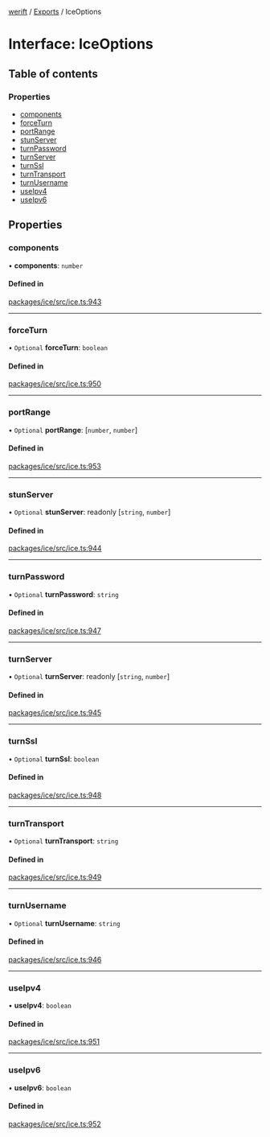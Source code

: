[werift](../README.md) / [Exports](../modules.md) / IceOptions

# Interface: IceOptions

## Table of contents

### Properties

- [components](IceOptions.md#components)
- [forceTurn](IceOptions.md#forceturn)
- [portRange](IceOptions.md#portrange)
- [stunServer](IceOptions.md#stunserver)
- [turnPassword](IceOptions.md#turnpassword)
- [turnServer](IceOptions.md#turnserver)
- [turnSsl](IceOptions.md#turnssl)
- [turnTransport](IceOptions.md#turntransport)
- [turnUsername](IceOptions.md#turnusername)
- [useIpv4](IceOptions.md#useipv4)
- [useIpv6](IceOptions.md#useipv6)

## Properties

### components

• **components**: `number`

#### Defined in

[packages/ice/src/ice.ts:943](https://github.com/shinyoshiaki/werift-webrtc/blob/f609bd5a/packages/ice/src/ice.ts#L943)

___

### forceTurn

• `Optional` **forceTurn**: `boolean`

#### Defined in

[packages/ice/src/ice.ts:950](https://github.com/shinyoshiaki/werift-webrtc/blob/f609bd5a/packages/ice/src/ice.ts#L950)

___

### portRange

• `Optional` **portRange**: [`number`, `number`]

#### Defined in

[packages/ice/src/ice.ts:953](https://github.com/shinyoshiaki/werift-webrtc/blob/f609bd5a/packages/ice/src/ice.ts#L953)

___

### stunServer

• `Optional` **stunServer**: readonly [`string`, `number`]

#### Defined in

[packages/ice/src/ice.ts:944](https://github.com/shinyoshiaki/werift-webrtc/blob/f609bd5a/packages/ice/src/ice.ts#L944)

___

### turnPassword

• `Optional` **turnPassword**: `string`

#### Defined in

[packages/ice/src/ice.ts:947](https://github.com/shinyoshiaki/werift-webrtc/blob/f609bd5a/packages/ice/src/ice.ts#L947)

___

### turnServer

• `Optional` **turnServer**: readonly [`string`, `number`]

#### Defined in

[packages/ice/src/ice.ts:945](https://github.com/shinyoshiaki/werift-webrtc/blob/f609bd5a/packages/ice/src/ice.ts#L945)

___

### turnSsl

• `Optional` **turnSsl**: `boolean`

#### Defined in

[packages/ice/src/ice.ts:948](https://github.com/shinyoshiaki/werift-webrtc/blob/f609bd5a/packages/ice/src/ice.ts#L948)

___

### turnTransport

• `Optional` **turnTransport**: `string`

#### Defined in

[packages/ice/src/ice.ts:949](https://github.com/shinyoshiaki/werift-webrtc/blob/f609bd5a/packages/ice/src/ice.ts#L949)

___

### turnUsername

• `Optional` **turnUsername**: `string`

#### Defined in

[packages/ice/src/ice.ts:946](https://github.com/shinyoshiaki/werift-webrtc/blob/f609bd5a/packages/ice/src/ice.ts#L946)

___

### useIpv4

• **useIpv4**: `boolean`

#### Defined in

[packages/ice/src/ice.ts:951](https://github.com/shinyoshiaki/werift-webrtc/blob/f609bd5a/packages/ice/src/ice.ts#L951)

___

### useIpv6

• **useIpv6**: `boolean`

#### Defined in

[packages/ice/src/ice.ts:952](https://github.com/shinyoshiaki/werift-webrtc/blob/f609bd5a/packages/ice/src/ice.ts#L952)
